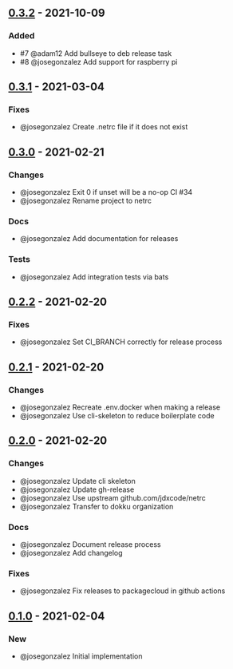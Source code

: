 ## [0.3.2](https://github.com/dokku/netrc/compare/v0.3.1...v0.3.2) - 2021-10-09

### Added

- #7 @adam12 Add bullseye to deb release task
- #8 @josegonzalez Add support for raspberry pi

## [0.3.1](https://github.com/dokku/netrc/compare/v0.3.0...v0.3.1) - 2021-03-04

### Fixes

- @josegonzalez Create .netrc file if it does not exist

## [0.3.0](https://github.com/dokku/netrc/compare/v0.2.2...v0.3.0) - 2021-02-21

### Changes

- @josegonzalez Exit 0 if unset will be a no-op CI #34
- @josegonzalez Rename project to netrc

### Docs

- @josegonzalez Add documentation for releases

### Tests

- @josegonzalez Add integration tests via bats

## [0.2.2](https://github.com/dokku/netrc/compare/v0.2.1...v0.2.2) - 2021-02-20

### Fixes

- @josegonzalez Set CI_BRANCH correctly for release process

## [0.2.1](https://github.com/dokku/netrc/compare/v0.2.0...v0.2.1) - 2021-02-20

### Changes

- @josegonzalez Recreate .env.docker when making a release
- @josegonzalez Use cli-skeleton to reduce boilerplate code

## [0.2.0](https://github.com/dokku/netrc/compare/v0.1.0...v0.2.0) - 2021-02-20

### Changes

- @josegonzalez Update cli skeleton
- @josegonzalez Update gh-release
- @josegonzalez Use upstream github.com/jdxcode/netrc
- @josegonzalez Transfer to dokku organization

### Docs

- @josegonzalez Document release process
- @josegonzalez Add changelog

### Fixes

- @josegonzalez Fix releases to packagecloud in github actions

## [0.1.0](https://github.com/dokku/go-netrc/compare/d7ab1b3801669bc8bb5a603946305ffa38d15bc1...v0.1.0) - 2021-02-04

### New

- @josegonzalez Initial implementation

